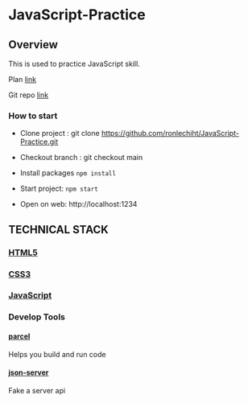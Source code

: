 # JavaScript-Practice

## Overview
This is used to practice JavaScript skill.

Plan [link](https://docs.google.com/document/d/1jjc9qpXG56UgpBYelkUnyccEzv7GgsYioDEcIUt23KM/edit?usp=sharing)	

Git repo [link](https://github.com/ronlechiht/JavaScript-Practice)

### How to start

- Clone project : git clone https://github.com/ronlechiht/JavaScript-Practice.git

- Checkout branch : git checkout main

- Install packages `npm install`

- Start project: `npm start`

- Open on web: http://localhost:1234

## TECHNICAL STACK
### [HTML5](https://developer.mozilla.org/en-US/docs/Glossary/HTML5)

### [CSS3](https://developer.mozilla.org/en-US/docs/Web/CSS)

### [JavaScript](https://developer.mozilla.org/en-US/docs/Web/JavaScript)

### Develop Tools

#### [parcel](https://parceljs.org/getting-started/webapp/)
Helps you build and run code
#### [json-server](https://www.npmjs.com/package/json-server)
Fake a server api
